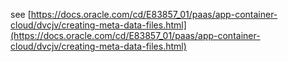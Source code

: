 see [https://docs.oracle.com/cd/E83857_01/paas/app-container-cloud/dvcjv/creating-meta-data-files.html](https://docs.oracle.com/cd/E83857_01/paas/app-container-cloud/dvcjv/creating-meta-data-files.html)